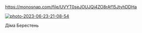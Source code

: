 https://monosnap.com/file/UVYT0seJOUJQj4ZO8rAf15JtyhDDHa

<a href="https://ibb.co/GVddgyn"><img src="https://i.ibb.co/P5rrBKF/photo-2023-06-23-21-08-54.jpg" alt="photo-2023-06-23-21-08-54" border="0"></a>

Діма Берестень
